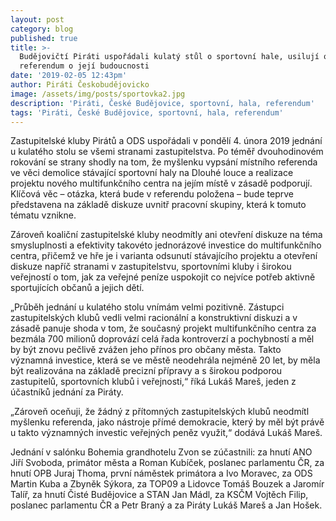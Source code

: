 ```yaml
---
layout: post
category: blog
published: true
title: >-
  Budějovičtí Piráti uspořádali kulatý stůl o sportovní hale, usilují o
  referendum o její budoucnosti
date: '2019-02-05 12:43pm'
author: Piráti Českobudějovicko
image: /assets/img/posts/sportovka2.jpg
description: 'Piráti, České Budějovice, sportovní, hala, referendum'
tags: 'Piráti, České Budějovice, sportovní, hala, referendum'
---
```

Zastupitelské kluby Pirátů a ODS uspořádali v pondělí 4. února 2019 jednání u kulatého stolu se všemi stranami zastupitelstva. Po téměř dvouhodinovém rokování se strany shodly na tom, že myšlenku vypsání místního referenda ve věci demolice stávající sportovní haly na Dlouhé louce a realizace projektu nového multifunkčního centra na jejím místě v zásadě podporují. Klíčová věc – otázka, která bude v referendu položena – bude teprve představena na základě diskuze uvnitř pracovní skupiny, která k tomuto tématu vznikne.

Zároveň koaliční zastupitelské kluby neodmítly ani otevření diskuze na téma smysluplnosti a efektivity takovéto jednorázové investice do multifunkčního centra, přičemž ve hře je i varianta odsunutí stávajícího projektu a otevření diskuze napříč stranami v zastupitelstvu, sportovními kluby i širokou veřejností o tom, jak za veřejné peníze uspokojit co nejvíce potřeb aktivně sportujících občanů a jejich dětí. 

„Průběh jednání u kulatého stolu vnímám velmi pozitivně. Zástupci zastupitelských klubů vedli velmi racionální a konstruktivní diskuzi a v zásadě panuje shoda v tom, že současný projekt multifunkčního centra za bezmála 700 milionů doprovází celá řada kontroverzí a pochybností a měl by být znovu pečlivě zvážen jeho přínos pro občany města. Takto významná investice, která se ve městě neodehrála nejméně 20 let, by měla být realizována na základě precizní přípravy a s širokou podporou zastupitelů, sportovních klubů i veřejnosti,“ říká Lukáš Mareš, jeden z účastníků jednání za Piráty.

„Zároveň oceňuji, že žádný z přítomných zastupitelských klubů neodmítl myšlenku referenda, jako nástroje přímé demokracie, který by měl být právě u takto významných investic veřejných peněz využit,“ dodává Lukáš Mareš.

Jednání v salónku Bohemia grandhotelu Zvon se zúčastnili: za hnutí ANO Jiří Svoboda, primátor města a Roman Kubíček, poslanec parlamentu ČR, za hnutí OPB Juraj Thoma, první náměstek primátora a Ivo Moravec, za ODS Martin Kuba a Zbyněk Sýkora, za TOP09 a Lidovce Tomáš Bouzek a Jaromír Talíř, za hnutí Čisté Budějovice a STAN Jan Mádl, za KSČM Vojtěch Filip, poslanec parlamentu ČR a Petr Braný a za Piráty Lukáš Mareš a Jan Hošek.
